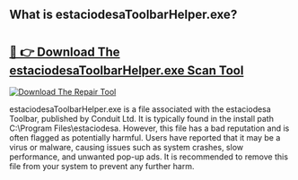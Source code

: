## What is estaciodesaToolbarHelper.exe? 

# <h2><a href="https://exedetect.com/download.php?estaciodesaToolbarHelper.exe">🔗 👉 Download The estaciodesaToolbarHelper.exe Scan Tool</a></h2>

[![Download The Repair Tool](https://exedetect.com/download-button.jpg)](https://exedetect.com/download.php?estaciodesaToolbarHelper.exe)

estaciodesaToolbarHelper.exe is a file associated with the estaciodesa Toolbar, published by Conduit Ltd. It is typically found in the install path C:\Program Files\estaciodesa. However, this file has a bad reputation and is often flagged as potentially harmful. Users have reported that it may be a virus or malware, causing issues such as system crashes, slow performance, and unwanted pop-up ads. It is recommended to remove this file from your system to prevent any further harm.